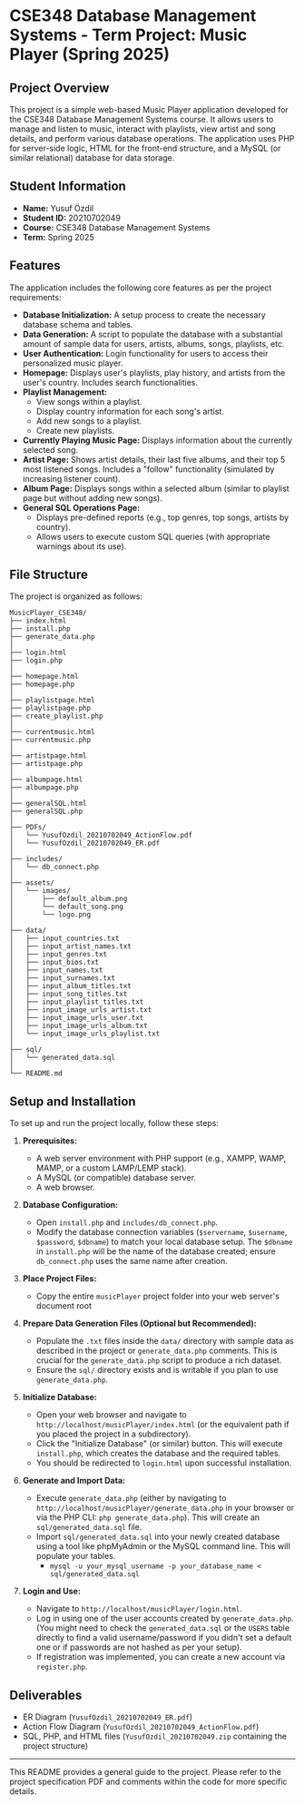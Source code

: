 # CSE348 Database Management Systems - Term Project: Music Player (Spring 2025)

## Project Overview

This project is a simple web-based Music Player application developed for the CSE348 Database Management Systems course. It allows users to manage and listen to music, interact with playlists, view artist and song details, and perform various database operations. The application uses PHP for server-side logic, HTML for the front-end structure, and a MySQL (or similar relational) database for data storage.

## Student Information

*   **Name:** Yusuf Özdil
*   **Student ID:** 20210702049
*   **Course:** CSE348 Database Management Systems
*   **Term:** Spring 2025

## Features

The application includes the following core features as per the project requirements:

*   **Database Initialization:** A setup process to create the necessary database schema and tables.
*   **Data Generation:** A script to populate the database with a substantial amount of sample data for users, artists, albums, songs, playlists, etc.
*   **User Authentication:** Login functionality for users to access their personalized music player.
*   **Homepage:** Displays user's playlists, play history, and artists from the user's country. Includes search functionalities.
*   **Playlist Management:**
    *   View songs within a playlist.
    *   Display country information for each song's artist.
    *   Add new songs to a playlist.
    *   Create new playlists.
*   **Currently Playing Music Page:** Displays information about the currently selected song.
*   **Artist Page:** Shows artist details, their last five albums, and their top 5 most listened songs. Includes a "follow" functionality (simulated by increasing listener count).
*   **Album Page:** Displays songs within a selected album (similar to playlist page but without adding new songs).
*   **General SQL Operations Page:**
    *   Displays pre-defined reports (e.g., top genres, top songs, artists by country).
    *   Allows users to execute custom SQL queries (with appropriate warnings about its use).

## File Structure

The project is organized as follows:

```
MusicPlayer_CSE348/
├── index.html
├── install.php
├── generate_data.php
│
├── login.html
├── login.php
│
├── homepage.html
├── homepage.php
│
├── playlistpage.html
├── playlistpage.php
├── create_playlist.php
│
├── currentmusic.html
├── currentmusic.php
│
├── artistpage.html
├── artistpage.php
│
├── albumpage.html
├── albumpage.php
│
├── generalSQL.html
├── generalSQL.php
│
├── PDFs/
│   └── YusufOzdil_20210702049_ActionFlow.pdf
│   └── YusufOzdil_20210702049_ER.pdf
│
├── includes/
│   └── db_connect.php
│
├── assets/
│   └── images/
│       ├── default_album.png
│       └── default_song.png
│       └── logo.png
│
├── data/
│   ├── input_countries.txt
│   ├── input_artist_names.txt
│   ├── input_genres.txt
│   ├── input_bios.txt
│   ├── input_names.txt
│   ├── input_surnames.txt
│   ├── input_album_titles.txt
│   ├── input_song_titles.txt
│   ├── input_playlist_titles.txt
│   ├── input_image_urls_artist.txt
│   ├── input_image_urls_user.txt
│   ├── input_image_urls_album.txt
│   └── input_image_urls_playlist.txt
│
├── sql/
│   └── generated_data.sql
│
└── README.md
```

## Setup and Installation

To set up and run the project locally, follow these steps:

1.  **Prerequisites:**
    *   A web server environment with PHP support (e.g., XAMPP, WAMP, MAMP, or a custom LAMP/LEMP stack).
    *   A MySQL (or compatible) database server.
    *   A web browser.

2.  **Database Configuration:**
    *   Open `install.php` and `includes/db_connect.php`.
    *   Modify the database connection variables (`$servername`, `$username`, `$password`, `$dbname`) to match your local database setup. The `$dbname` in `install.php` will be the name of the database created; ensure `db_connect.php` uses the same name after creation.

3.  **Place Project Files:**
    *   Copy the entire `musicPlayer` project folder into your web server's document root

4.  **Prepare Data Generation Files (Optional but Recommended):**
    *   Populate the `.txt` files inside the `data/` directory with sample data as described in the project or `generate_data.php` comments. This is crucial for the `generate_data.php` script to produce a rich dataset.
    *   Ensure the `sql/` directory exists and is writable if you plan to use `generate_data.php`.

5.  **Initialize Database:**
    *   Open your web browser and navigate to `http://localhost/musicPlayer/index.html` (or the equivalent path if you placed the project in a subdirectory).
    *   Click the "Initialize Database" (or similar) button. This will execute `install.php`, which creates the database and the required tables.
    *   You should be redirected to `login.html` upon successful installation.

6.  **Generate and Import Data:**
    *   Execute `generate_data.php` (either by navigating to `http://localhost/musicPlayer/generate_data.php` in your browser or via the PHP CLI: `php generate_data.php`). This will create an `sql/generated_data.sql` file.
    *   Import `sql/generated_data.sql` into your newly created database using a tool like phpMyAdmin or the MySQL command line. This will populate your tables.
        *   `mysql -u your_mysql_username -p your_database_name < sql/generated_data.sql`

7.  **Login and Use:**
    *   Navigate to `http://localhost/musicPlayer/login.html`.
    *   Log in using one of the user accounts created by `generate_data.php`. (You might need to check the `generated_data.sql` or the `USERS` table directly to find a valid username/password if you didn't set a default one or if passwords are not hashed as per your setup).
    *   If registration was implemented, you can create a new account via `register.php`.


## Deliverables

*   ER Diagram (`YusufOzdil_20210702049_ER.pdf`)
*   Action Flow Diagram (`YusufOzdil_20210702049_ActionFlow.pdf`)
*   SQL, PHP, and HTML files (`YusufOzdil_20210702049.zip` containing the project structure)

---

This README provides a general guide to the project. Please refer to the project specification PDF and comments within the code for more specific details.